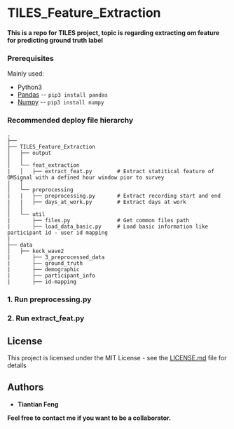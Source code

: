 # TILES_Feature_Extraction

#### This is a repo for TILES project, topic is regarding extracting om feature for predicting ground truth label

### Prerequisites

Mainly used:

* Python3
* [Pandas](http://pandas.pydata.org/pandas-docs/version/0.15/index.html) -- `pip3 install pandas`
* [Numpy](http://www.numpy.org/) -- `pip3 install numpy`

### Recommended deploy file hierarchy

```
.
├── 
├── TILES_Feature_Extraction                    
│   ├── output
│   │
│   └── feat_extraction
|   │   ├── extract_feat.py        # Extract statitical feature of OMSignal with a defined hour window pior to survey
│   │
│   └── preprocessing
|   |   ├── preprocessing.py       # Extract recording start and end
|   |   ├── days_at_work.py        # Extract days at work
│   │
│   └── util
|       ├── files.py               # Get common files path
|       ├── load_data_basic.py     # Load basic information like participant id - user id mapping
| 
├── data                    
│   ├── keck_wave2
|       ├── 3_preprocessed_data
|       ├── ground_truth
|       ├── demographic
|       ├── participant_info
|       ├── id-mapping
```

### 1. Run preprocessing.py
### 2. Run extract_feat.py

## License

This project is licensed under the MIT License - see the [LICENSE.md](LICENSE.md) file for details

## Authors

* **Tiantian Feng** 

**Feel free to contact me if you want to be a collaborator.**





